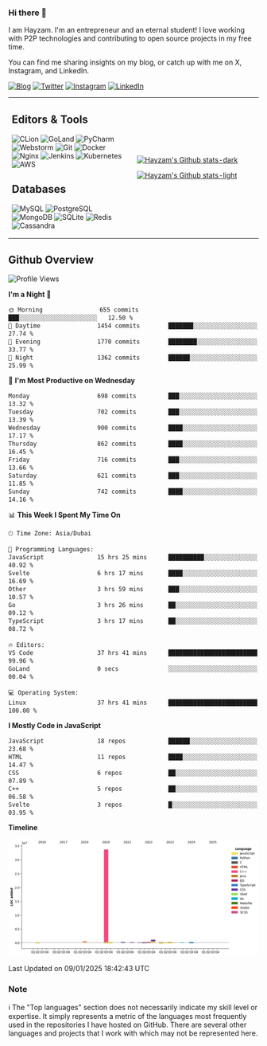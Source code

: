 ### Hi there 👋

I am Hayzam. I'm an entrepreneur and an eternal student! I love working with P2P technologies and contributing to open source projects in my free time.

You can find me sharing insights on my blog, or catch up with me on X, Instagram, and LinkedIn.

[![Blog](https://img.shields.io/badge/Blog-%2312100E.svg?&style=for-the-badge&logo=medium&logoColor=white)](https://hayzam.com)
[![Twitter](https://img.shields.io/badge/Twitter-%231DA1F2.svg?&style=for-the-badge&logo=X&logoColor=white)](https://twitter.com/hayzam_js)
[![Instagram](https://img.shields.io/badge/Instagram-%23E4405F.svg?&style=for-the-badge&logo=instagram&logoColor=white)](https://instagram.com/hayzam.ts)
[![LinkedIn](https://img.shields.io/badge/LinkedIn-%230077B5.svg?&style=for-the-badge&logo=linkedin&logoColor=white)](https://www.linkedin.com/in/hayzam-s-2b9b95139/)

<table width="100%">
<tr>
<td width="50%">

## Editors & Tools

![CLion](https://img.shields.io/badge/-CLion-000000?style=flat&logo=CLion)
![GoLand](https://img.shields.io/badge/-GoLand-000000?style=flat&logo=Goland)
![PyCharm](https://img.shields.io/badge/-PyCharm-000000?style=flat&logo=PyCharm)
![Webstorm](https://img.shields.io/badge/-WebStorm-000000?style=flat&logo=WebStorm)
![Git](https://img.shields.io/badge/-Git-000000?style=flat&logo=git)
![Docker](https://img.shields.io/badge/-Docker-000000?style=flat&logo=docker)
![Nginx](https://img.shields.io/badge/-Nginx-000000?style=flat&logo=nginx)
![Jenkins](https://img.shields.io/badge/-Jenkins-000000?style=flat&logo=jenkins)
![Kubernetes](https://img.shields.io/badge/-Kubernetes-000000?style=flat&logo=kubernetes)
![AWS](https://img.shields.io/badge/-AWS-000000?style=flat&logo=amazon-aws)

## Databases

![MySQL](https://img.shields.io/badge/-MySQL-000000?style=flat&logo=mysql)
![PostgreSQL](https://img.shields.io/badge/-PostgreSQL-000000?style=flat&logo=postgresql)
![MongoDB](https://img.shields.io/badge/-MongoDB-000000?style=flat&logo=mongodb)
![SQLite](https://img.shields.io/badge/-SQLite-000000?style=flat&logo=sqlite)
![Redis](https://img.shields.io/badge/-Redis-000000?style=flat&logo=redis)
![Cassandra](https://img.shields.io/badge/-Cassandra-000000?style=flat&logo=apache-cassandra)
</div>

<td width="50%">
 
[![Hayzam's Github stats-dark](https://github-readme-stats.vercel.app/api?username=hayzamjs&show_icons=true&theme=dark#gh-dark-mode-only)](https://github.com/anuraghazra/github-readme-stats#gh-dark-mode-only)
 
[![Hayzam's Github stats-light](https://github-readme-stats.vercel.app/api?username=hayzamjs&show_icons=true&theme=default#gh-light-mode-only)](https://github.com/anuraghazra/github-readme-stats#gh-light-mode-only)

</td>
</tr>
</table>
 
## Github Overview


<!--START_SECTION:waka-->
![Profile Views](http://img.shields.io/badge/Profile%20Views-0-blue)

**I'm a Night 🦉** 

```text
🌞 Morning                655 commits         ███░░░░░░░░░░░░░░░░░░░░░░   12.50 % 
🌆 Daytime                1454 commits        ███████░░░░░░░░░░░░░░░░░░   27.74 % 
🌃 Evening                1770 commits        ████████░░░░░░░░░░░░░░░░░   33.77 % 
🌙 Night                  1362 commits        ██████░░░░░░░░░░░░░░░░░░░   25.99 % 
```
📅 **I'm Most Productive on Wednesday** 

```text
Monday                   698 commits         ███░░░░░░░░░░░░░░░░░░░░░░   13.32 % 
Tuesday                  702 commits         ███░░░░░░░░░░░░░░░░░░░░░░   13.39 % 
Wednesday                900 commits         ████░░░░░░░░░░░░░░░░░░░░░   17.17 % 
Thursday                 862 commits         ████░░░░░░░░░░░░░░░░░░░░░   16.45 % 
Friday                   716 commits         ███░░░░░░░░░░░░░░░░░░░░░░   13.66 % 
Saturday                 621 commits         ███░░░░░░░░░░░░░░░░░░░░░░   11.85 % 
Sunday                   742 commits         ████░░░░░░░░░░░░░░░░░░░░░   14.16 % 
```


📊 **This Week I Spent My Time On** 

```text
🕑︎ Time Zone: Asia/Dubai

💬 Programming Languages: 
JavaScript               15 hrs 25 mins      ██████████░░░░░░░░░░░░░░░   40.92 % 
Svelte                   6 hrs 17 mins       ████░░░░░░░░░░░░░░░░░░░░░   16.69 % 
Other                    3 hrs 59 mins       ███░░░░░░░░░░░░░░░░░░░░░░   10.57 % 
Go                       3 hrs 26 mins       ██░░░░░░░░░░░░░░░░░░░░░░░   09.12 % 
TypeScript               3 hrs 17 mins       ██░░░░░░░░░░░░░░░░░░░░░░░   08.72 % 

🔥 Editors: 
VS Code                  37 hrs 41 mins      █████████████████████████   99.96 % 
GoLand                   0 secs              ░░░░░░░░░░░░░░░░░░░░░░░░░   00.04 % 

💻 Operating System: 
Linux                    37 hrs 41 mins      █████████████████████████   100.00 % 
```

**I Mostly Code in JavaScript** 

```text
JavaScript               18 repos            ██████░░░░░░░░░░░░░░░░░░░   23.68 % 
HTML                     11 repos            ████░░░░░░░░░░░░░░░░░░░░░   14.47 % 
CSS                      6 repos             ██░░░░░░░░░░░░░░░░░░░░░░░   07.89 % 
C++                      5 repos             ██░░░░░░░░░░░░░░░░░░░░░░░   06.58 % 
Svelte                   3 repos             █░░░░░░░░░░░░░░░░░░░░░░░░   03.95 % 
```



**Timeline**

![Lines of Code chart](https://raw.githubusercontent.com/hayzamjs/hayzamjs/main/assets/bar_graph.png)


 Last Updated on 09/01/2025 18:42:43 UTC
<!--END_SECTION:waka-->


### Note 

:information_source: The "Top languages" section does not necessarily indicate my skill level or expertise. It simply represents a metric of the languages most frequently used in the repositories I have hosted on GitHub. There are several other languages and projects that I work with which may not be represented here. 

